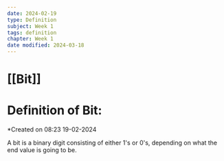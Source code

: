 ```yaml
---
date: 2024-02-19
type: Definition
subject: Week 1
tags: definition
chapter: Week 1
date modified: 2024-03-18
---
```


# [[Bit]]

# Definition of Bit:
*Created on 08:23 19-02-2024

A bit is a binary digit consisting of either 1's or 0's, depending on what the end value is going to be.

